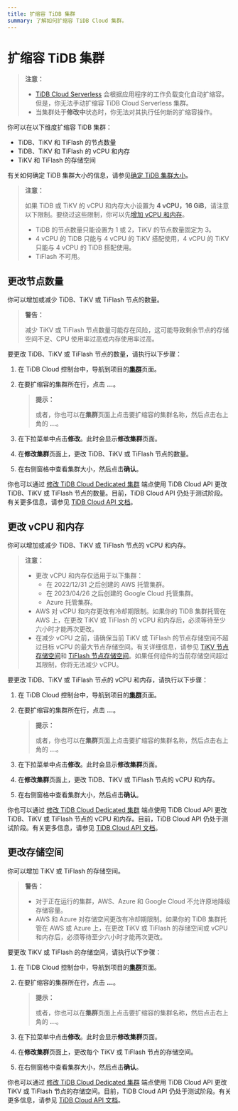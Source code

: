 ```yaml
---
title: 扩缩容 TiDB 集群
summary: 了解如何扩缩容 TiDB Cloud 集群。
---
```


# 扩缩容 TiDB 集群

> **注意：**
>
> - [TiDB Cloud Serverless](/tidb-cloud/select-cluster-tier.md#tidb-cloud-serverless) 会根据应用程序的工作负载变化自动扩缩容。但是，你无法手动扩缩容 TiDB Cloud Serverless 集群。
> - 当集群处于**修改中**状态时，你无法对其执行任何新的扩缩容操作。

你可以在以下维度扩缩容 TiDB 集群：

- TiDB、TiKV 和 TiFlash 的节点数量
- TiDB、TiKV 和 TiFlash 的 vCPU 和内存
- TiKV 和 TiFlash 的存储空间

有关如何确定 TiDB 集群大小的信息，请参见[确定 TiDB 集群大小](/tidb-cloud/size-your-cluster.md)。

> **注意：**
>
> 如果 TiDB 或 TiKV 的 vCPU 和内存大小设置为 **4 vCPU，16 GiB**，请注意以下限制。要绕过这些限制，你可以先[增加 vCPU 和内存](#更改-vcpu-和内存)。
>
> - TiDB 的节点数量只能设置为 1 或 2，TiKV 的节点数量固定为 3。
> - 4 vCPU 的 TiDB 只能与 4 vCPU 的 TiKV 搭配使用，4 vCPU 的 TiKV 只能与 4 vCPU 的 TiDB 搭配使用。
> - TiFlash 不可用。

## 更改节点数量

你可以增加或减少 TiDB、TiKV 或 TiFlash 节点的数量。

> **警告：**
>
> 减少 TiKV 或 TiFlash 节点数量可能存在风险，这可能导致剩余节点的存储空间不足、CPU 使用率过高或内存使用率过高。

要更改 TiDB、TiKV 或 TiFlash 节点的数量，请执行以下步骤：

1. 在 TiDB Cloud 控制台中，导航到项目的[**集群**](https://tidbcloud.com/project/clusters)页面。
2. 在要扩缩容的集群所在行，点击 **...**。

    > **提示：**
    >
    > 或者，你也可以在**集群**页面上点击要扩缩容的集群名称，然后点击右上角的 **...**。

3. 在下拉菜单中点击**修改**。此时会显示**修改集群**页面。
4. 在**修改集群**页面上，更改 TiDB、TiKV 或 TiFlash 节点的数量。
5. 在右侧窗格中查看集群大小，然后点击**确认**。

你也可以通过 [修改 TiDB Cloud Dedicated 集群](https://docs.pingcap.com/tidbcloud/api/v1beta#tag/Cluster/operation/UpdateCluster) 端点使用 TiDB Cloud API 更改 TiDB、TiKV 或 TiFlash 节点的数量。目前，TiDB Cloud API 仍处于测试阶段。有关更多信息，请参见 [TiDB Cloud API 文档](https://docs.pingcap.com/tidbcloud/api/v1beta)。

## 更改 vCPU 和内存

你可以增加或减少 TiDB、TiKV 或 TiFlash 节点的 vCPU 和内存。

> **注意：**
>
> - 更改 vCPU 和内存仅适用于以下集群：
>     - 在 2022/12/31 之后创建的 AWS 托管集群。
>     - 在 2023/04/26 之后创建的 Google Cloud 托管集群。
>     - Azure 托管集群。
> - AWS 对 vCPU 和内存更改有冷却期限制。如果你的 TiDB 集群托管在 AWS 上，在更改 TiKV 或 TiFlash 的 vCPU 和内存后，必须等待至少六小时才能再次更改。
> - 在减少 vCPU 之前，请确保当前 TiKV 或 TiFlash 的节点存储空间不超过目标 vCPU 的最大节点存储空间。有关详细信息，请参见 [TiKV 节点存储空间](/tidb-cloud/size-your-cluster.md#tikv-node-storage-size)和 [TiFlash 节点存储空间](/tidb-cloud/size-your-cluster.md#tiflash-node-storage)。如果任何组件的当前存储空间超过其限制，你将无法减少 vCPU。

要更改 TiDB、TiKV 或 TiFlash 节点的 vCPU 和内存，请执行以下步骤：

1. 在 TiDB Cloud 控制台中，导航到项目的[**集群**](https://tidbcloud.com/project/clusters)页面。
2. 在要扩缩容的集群所在行，点击 **...**。

    > **提示：**
    >
    > 或者，你也可以在**集群**页面上点击要扩缩容的集群名称，然后点击右上角的 **...**。

3. 在下拉菜单中点击**修改**。此时会显示**修改集群**页面。
4. 在**修改集群**页面上，更改 TiDB、TiKV 或 TiFlash 节点的 vCPU 和内存。
5. 在右侧窗格中查看集群大小，然后点击**确认**。

你也可以通过 [修改 TiDB Cloud Dedicated 集群](https://docs.pingcap.com/tidbcloud/api/v1beta#tag/Cluster/operation/UpdateCluster) 端点使用 TiDB Cloud API 更改 TiDB、TiKV 或 TiFlash 节点的 vCPU 和内存。目前，TiDB Cloud API 仍处于测试阶段。有关更多信息，请参见 [TiDB Cloud API 文档](https://docs.pingcap.com/tidbcloud/api/v1beta)。

## 更改存储空间

你可以增加 TiKV 或 TiFlash 的存储空间。

> **警告：**
>
> - 对于正在运行的集群，AWS、Azure 和 Google Cloud 不允许原地降级存储容量。
> - AWS 和 Azure 对存储空间更改有冷却期限制。如果你的 TiDB 集群托管在 AWS 或 Azure 上，在更改 TiKV 或 TiFlash 的存储空间或 vCPU 和内存后，必须等待至少六小时才能再次更改。

要更改 TiKV 或 TiFlash 的存储空间，请执行以下步骤：

1. 在 TiDB Cloud 控制台中，导航到项目的[**集群**](https://tidbcloud.com/project/clusters)页面。
2. 在要扩缩容的集群所在行，点击 **...**。

    > **提示：**
    >
    > 或者，你也可以在**集群**页面上点击要扩缩容的集群名称，然后点击右上角的 **...**。

3. 在下拉菜单中点击**修改**。此时会显示**修改集群**页面。
4. 在**修改集群**页面上，更改每个 TiKV 或 TiFlash 节点的存储空间。
5. 在右侧窗格中查看集群大小，然后点击**确认**。

你也可以通过 [修改 TiDB Cloud Dedicated 集群](https://docs.pingcap.com/tidbcloud/api/v1beta#tag/Cluster/operation/UpdateCluster) 端点使用 TiDB Cloud API 更改 TiKV 或 TiFlash 节点的存储空间。目前，TiDB Cloud API 仍处于测试阶段。有关更多信息，请参见 [TiDB Cloud API 文档](https://docs.pingcap.com/tidbcloud/api/v1beta)。
